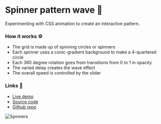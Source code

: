 # Spinner pattern wave 🍃

Experimenting with CSS animation to create an interactive pattern. 

### How it works ⚙️
- The grid is made up of spinning circles or spinners
- Each spinner uses a conic-gradient background to make a 4-quartered circle
- Each 360 degree rotation goes from transitions from 0 to 1 in opacity
- The varied delay creates the wave effect
- The overall speed is controlled by the slider

### Links 🔗

+ [Live demo](https://css-conic-gradient-spinner-pattern-wave.rolandjlevy.repl.co/)
+ [Source code](https://replit.com/@RolandJLevy/css-conic-gradient-spinner-pattern-wave)
+ [Github repo](https://github.com/rolandjlevy/css-conic-gradient-spinner-pattern-wave)

![Spinners](https://raw.githubusercontent.com/rolandjlevy/css-conic-gradient-spinner-pattern-wave/master/images/spinner-wave-pattern.png)
